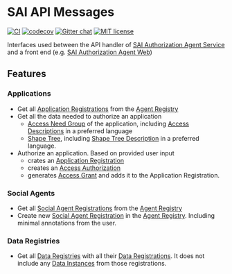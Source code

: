 # SAI API Messages

[![CI](https://github.com/janeirodigital/sai-impl-service/actions/workflows/ci.yml/badge.svg)](https://github.com/janeirodigital/sai-impl-service/actions/workflows/ci.yml)
[![codecov](https://codecov.io/gh/janeirodigital/sai-impl-service/branch/main/graph/badge.svg?flag=api-messages)](https://codecov.io/gh/janeirodigital/sai-impl-service/tree/main/packages/api-messages)
[![Gitter chat](https://badges.gitter.im/gitterHQ/gitter.png)](https://gitter.im/solid/data-interoperability-panel)
[![MIT license](https://img.shields.io/github/license/janeirodigital/sai-impl-service)](https://github.com/janeirodigital/sai-impl-service/blob/main/LICENSE)

Interfaces used between the API handler of [SAI Authorization Agent Service](https://github.com/janeirodigital/sai-impl-service/tree/main/packages/service)
and a front end (e.g. [SAI Authorization Agent Web](https://github.com/janeirodigital/sai-impl-web))

## Features

### Applications

* Get all [Application Registrations](https://solid.github.io/data-interoperability-panel/specification/#application-registration) from the [Agent Registry](https://solid.github.io/data-interoperability-panel/specification/#ar-registry)
* Get all the data needed to authorize an application
  * [Access Need Group](https://solid.github.io/data-interoperability-panel/specification/#access-need-group) of the application, including [Access Descriptions](https://solid.github.io/data-interoperability-panel/specification/#access-descriptions) in a preferred language
  * [Shape Tree](https://shapetrees.org/TR/specification/), including [Shape Tree Description](https://shapetrees.org/TR/specification/#descriptions) in a preferred language.
* Authorize an application. Based on provided user input
  * crates an [Application Registration](https://solid.github.io/data-interoperability-panel/specification/#application-registration)
  * creates an [Access Authorization](https://solid.github.io/data-interoperability-panel/specification/#access-authorization)
  * generates [Access Grant](https://solid.github.io/data-interoperability-panel/specification/#access-grant) and adds it to the Application Registration.

### Social Agents

* Get all [Social Agent Registrations](https://solid.github.io/data-interoperability-panel/specification/#social-agent-registration) from the [Agent Registry](https://solid.github.io/data-interoperability-panel/specification/#ar-registry)
* Create new [Social Agent Registration](https://solid.github.io/data-interoperability-panel/specification/#social-agent-registration) in the [Agent Registry](https://solid.github.io/data-interoperability-panel/specification/#ar-registry). Including minimal annotations from the user.

### Data Registries

* Get all [Data Registries](https://solid.github.io/data-interoperability-panel/specification/#data-registry) with all their [Data Registrations](https://solid.github.io/data-interoperability-panel/specification/#data-registration). It does not include any [Data Instances](https://solid.github.io/data-interoperability-panel/specification/#data-instance) from those registrations.
